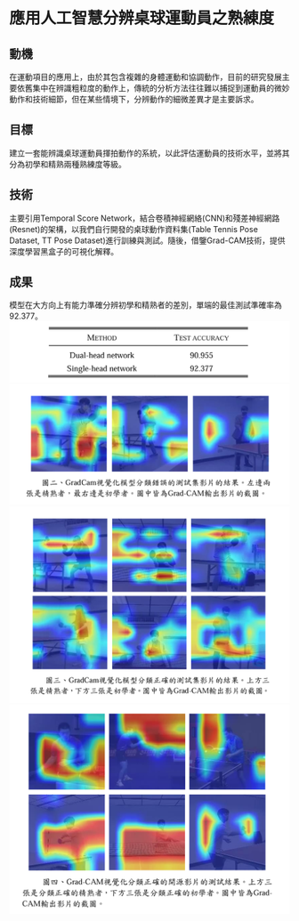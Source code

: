 # 應用人工智慧分辨桌球運動員之熟練度 

## 動機
在運動項目的應用上，由於其包含複雜的身體運動和協調動作，目前的研究發展主要依舊集中在辨識粗粒度的動作上，傳統的分析方法往往難以捕捉到運動員的微妙動作和技術細節，但在某些情境下，分辨動作的細微差異才是主要訴求。
## 目標
建立一套能辨識桌球運動員揮拍動作的系統，以此評估運動員的技術水平，並將其分為初學和精熟兩種熟練度等級。  
## 技術
主要引用Temporal Score Network，結合卷積神經網絡(CNN)和殘差神經網路(Resnet)的架構，以我們自行開發的桌球動作資料集(Table Tennis Pose Dataset, TT Pose Dataset)進行訓練與測試。隨後，借鑒Grad-CAM技術，提供深度學習黑盒子的可視化解釋。
## 成果
模型在大方向上有能力準確分辨初學和精熟者的差別，單端的最佳測試準確率為92.377。
![精熟度](/img/精熟度.png)
![熱區圖1](/img/GradCAM_1.png)
![熱區圖2](/img/GradCAM_2.png)
![熱區圖3](/img/GradCAM_3.png)
